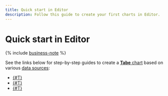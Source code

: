 ```yaml
---
title: Quick start in Editor
description: Follow this guide to create your first charts in Editor.
---
```


# Quick start in Editor

{% include [business-note](../../../../_includes/datalens/datalens-functionality-available-business-note.md) %}

See the links below for step-by-step guides to create a [**Tabe** chart](../widgets/table.md) based on various [data sources](../sources.md):

* [{#T}](./from-dataset.md)
* [{#T}](./from-database.md)
* [{#T}](./from-api-connector.md)